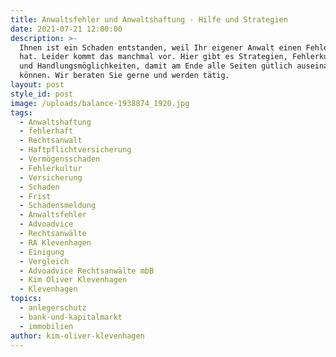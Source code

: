 ```yaml
---
title: Anwaltsfehler und Anwaltshaftung - Hilfe und Strategien
date: 2021-07-21 12:00:00
description: >-
  Ihnen ist ein Schaden entstanden, weil Ihr eigener Anwalt einen Fehler gemacht
  hat. Leider kommt das manchmal vor. Hier gibt es Strategien, Fehlerkulturen
  und Handlungsmöglichkeiten, damit am Ende alle Seiten gütlich auseinandergehen
  können. Wir beraten Sie gerne und werden tätig.
layout: post
style_id: post
image: /uploads/balance-1938874_1920.jpg
tags:
  - Anwaltshaftung
  - fehlerhaft
  - Rechtsanwalt
  - Haftpflichtversicherung
  - Vermögensschaden
  - Fehlerkultur
  - Versicherung
  - Schaden
  - Frist
  - Schadensmeldung
  - Anwaltsfehler
  - Advoadvice
  - Rechtsanwälte
  - RA Klevenhagen
  - Einigung
  - Vergleich
  - Advoadvice Rechtsanwälte mbB
  - Kim Oliver Klevenhagen
  - Klevenhagen
topics:
  - anlegerschutz
  - bank-und-kapitalmarkt
  - immobilien
author: kim-oliver-klevenhagen
---
```

